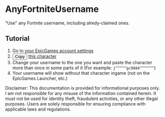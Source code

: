 # AnyFortniteUsername
"Use" any Fortnite username, including alredy-claimed ones.

## Tutorial
1. Go to [your EpicGames account settings](https://epicgames.com/account)
2. <button onclick="const character = 'ﱞ';try {navigator.clipboard.writeText(character).then(() => alert('Copied!'));} catch (e) {alert('Clipboard API is not supported or is blocked by the browser.');}">Copy</button> [this character](https://pastebin.com/raw/DehYde2m)
3. Change your username to the one you want and paste the character more than once in some parts of it (For example: `jﱞﱞﱞﱞﱞﱞﱞﱞﱞﱞgc988ﱞﱞﱞﱞﱞﱞﱞﱞﱞﱞﱞﱞﱞ4`)
4. Your username will show without that character ingame (not on the EpicGames Launcher, etc.)

Disclaimer: This documentation is provided for informational purposes only. I am not responsible for any misuse of the information contained herein. It must not be used for identity theft, fraudulent activities, or any other illegal purposes. Users are solely responsible for ensuring compliance with applicable laws and regulations.
